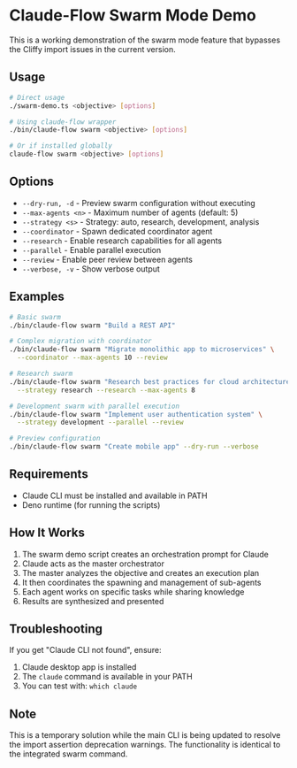 # Claude-Flow Swarm Mode Demo

This is a working demonstration of the swarm mode feature that bypasses the Cliffy import issues in the current version.

## Usage

```bash
# Direct usage
./swarm-demo.ts <objective> [options]

# Using claude-flow wrapper
./bin/claude-flow swarm <objective> [options]

# Or if installed globally
claude-flow swarm <objective> [options]
```

## Options

- `--dry-run, -d` - Preview swarm configuration without executing
- `--max-agents <n>` - Maximum number of agents (default: 5)
- `--strategy <s>` - Strategy: auto, research, development, analysis
- `--coordinator` - Spawn dedicated coordinator agent
- `--research` - Enable research capabilities for all agents
- `--parallel` - Enable parallel execution
- `--review` - Enable peer review between agents
- `--verbose, -v` - Show verbose output

## Examples

```bash
# Basic swarm
./bin/claude-flow swarm "Build a REST API"

# Complex migration with coordinator
./bin/claude-flow swarm "Migrate monolithic app to microservices" \
  --coordinator --max-agents 10 --review

# Research swarm
./bin/claude-flow swarm "Research best practices for cloud architecture" \
  --strategy research --research --max-agents 8

# Development swarm with parallel execution
./bin/claude-flow swarm "Implement user authentication system" \
  --strategy development --parallel --review

# Preview configuration
./bin/claude-flow swarm "Create mobile app" --dry-run --verbose
```

## Requirements

- Claude CLI must be installed and available in PATH
- Deno runtime (for running the scripts)

## How It Works

1. The swarm demo script creates an orchestration prompt for Claude
2. Claude acts as the master orchestrator
3. The master analyzes the objective and creates an execution plan
4. It then coordinates the spawning and management of sub-agents
5. Each agent works on specific tasks while sharing knowledge
6. Results are synthesized and presented

## Troubleshooting

If you get "Claude CLI not found", ensure:
1. Claude desktop app is installed
2. The `claude` command is available in your PATH
3. You can test with: `which claude`

## Note

This is a temporary solution while the main CLI is being updated to resolve the import assertion deprecation warnings. The functionality is identical to the integrated swarm command.
